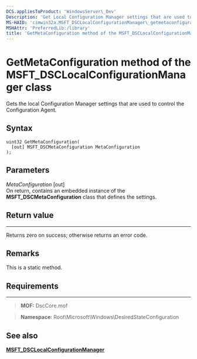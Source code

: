 ```yaml
---
DCS.appliesToProduct: 'WindowsServer\_Dev'
Description: 'Get Local Configuration Manager settings that are used to control Configuration Agent.'
MS-HAID: 'cimwin32a.MSFT_DSCLocalConfigurationManager\_getmetaconfiguration'
MSHAttr: 'PreferredLib:/library'
title: 'GetMetaConfiguration method of the MSFT_DSCLocalConfigurationManager class'
---
```


# GetMetaConfiguration method of the MSFT_DSCLocalConfigurationManager class

Gets the local Configuration Manager settings that are used to control the Configuration Agent.

Syntax
------

```mof
uint32 GetMetaConfiguration(
  [out] MSFT_DSCMetaConfiguration MetaConfiguration
);
```

Parameters
----------

*MetaConfiguration* \[out\]  
On return, contains an embedded instance of the **MSFT_DSCMetaConfiguration** class that defines the settings.

## Return value
------------

Returns zero on success; otherwise returns an error code.

## Remarks

This is a static method.

## Requirements
------------
>**MOF:** DscCore.mof

>**Namespace**: Root\Microsoft\Windows\DesiredStateConfiguration


## See also


[**MSFT_DSCLocalConfigurationManager**](msft-dsclocalconfigurationmanager.md)


 

 



